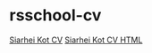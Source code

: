 # rsschool-cv
[Siarhei Kot CV](https://siarheikot.github.io/rsschool-cv/cv)
[Siarhei Kot CV HTML](https://siarheikot.github.io/rsschool-cv/)

